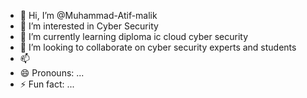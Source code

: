 - 👋 Hi, I’m @Muhammad-Atif-malik
- 👀 I’m interested in Cyber Security
- 🌱 I’m currently learning diploma ic cloud cyber security
- 💞️ I’m looking to collaborate on cyber security experts and students
- 📫
- 😄 Pronouns: ...
- ⚡ Fun fact: ...

<!---
Muhammad-Atif-malik/Muhammad-Atif-malik is a ✨ special ✨ repository because its `README.md` (this file) appears on your GitHub profile.
You can click the Preview link to take a look at your changes.
--->
